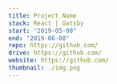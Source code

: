 ```yaml
---
title: Project Name
stack: React | Gatsby
start: "2019-05-08"
end: "2019-06-08"
repo: https://github.com/
drive: https://github.com/
website: https://github.com/
thumbnail: ./img.png
---
```

